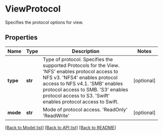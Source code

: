 # ViewProtocol

Specifies the protocol options for view.

## Properties
Name | Type | Description | Notes
------------ | ------------- | ------------- | -------------
**type** | **str** | Type of protocol. Specifies the supported Protocols for the View.   &#39;NFS&#39; enables protocol access to NFS v3.   &#39;NFS4&#39; enables protocol access to NFS v4.1.   &#39;SMB&#39; enables protocol access to SMB.   &#39;S3&#39; enables protocol access to S3.   &#39;Swift&#39; enables protocol access to Swift. | [optional] 
**mode** | **str** | Mode of protocol access.   &#39;ReadOnly&#39;   &#39;ReadWrite&#39; | [optional] 

[[Back to Model list]](../README.md#documentation-for-models) [[Back to API list]](../README.md#documentation-for-api-endpoints) [[Back to README]](../README.md)


